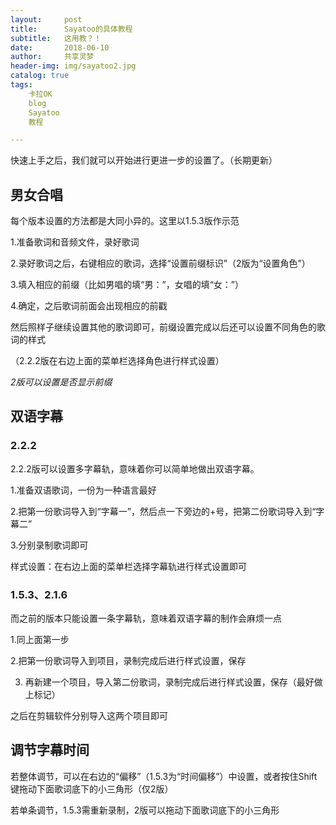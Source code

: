 ```yaml
---
layout:     post
title:      Sayatoo的具体教程
subtitle:   这用教？！
date:       2018-06-10
author:     共享灵梦
header-img: img/sayatoo2.jpg
catalog: true
tags:
    卡拉OK
    blog
    Sayatoo
    教程

---
```

快速上手之后，我们就可以开始进行更进一步的设置了。（长期更新）

## 男女合唱
每个版本设置的方法都是大同小异的。这里以1.5.3版作示范

1.准备歌词和音频文件，录好歌词

2.录好歌词之后，右键相应的歌词，选择“设置前缀标识”（2版为“设置角色”）

3.填入相应的前缀（比如男唱的填“男：”，女唱的填“女：”）

4.确定，之后歌词前面会出现相应的前戳

然后照样子继续设置其他的歌词即可，前缀设置完成以后还可以设置不同角色的歌词的样式

（2.2.2版在右边上面的菜单栏选择角色进行样式设置）

*2版可以设置是否显示前缀*

## 双语字幕
### 2.2.2
2.2.2版可以设置多字幕轨，意味着你可以简单地做出双语字幕。

1.准备双语歌词，一份为一种语言最好

2.把第一份歌词导入到“字幕一”，然后点一下旁边的+号，把第二份歌词导入到“字幕二”

3.分别录制歌词即可

样式设置：在右边上面的菜单栏选择字幕轨进行样式设置即可

### 1.5.3、2.1.6
而之前的版本只能设置一条字幕轨，意味着双语字幕的制作会麻烦一点

1.同上面第一步

2.把第一份歌词导入到项目，录制完成后进行样式设置，保存

3. 再新建一个项目，导入第二份歌词，录制完成后进行样式设置，保存（最好做上标记）

之后在剪辑软件分别导入这两个项目即可

## 调节字幕时间
若整体调节，可以在右边的“偏移”（1.5.3为“时间偏移”）中设置，或者按住Shift键拖动下面歌词底下的小三角形（仅2版）

若单条调节，1.5.3需重新录制，2版可以拖动下面歌词底下的小三角形

